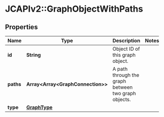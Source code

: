 # JCAPIv2::GraphObjectWithPaths

## Properties
Name | Type | Description | Notes
------------ | ------------- | ------------- | -------------
**id** | **String** | Object ID of this graph object. | 
**paths** | **Array&lt;Array&lt;GraphConnection&gt;&gt;** | A path through the graph between two graph objects. | 
**type** | [**GraphType**](GraphType.md) |  | 



